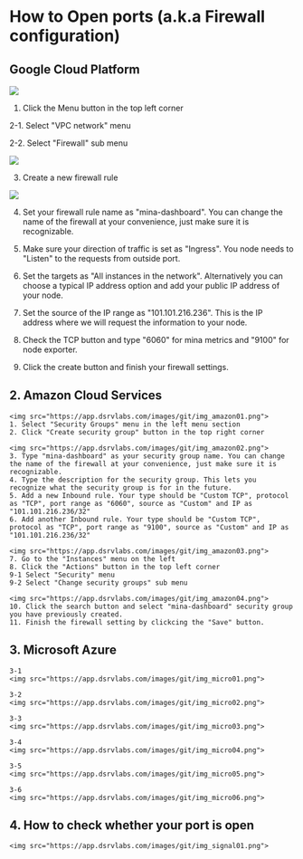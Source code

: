 # How to Open ports (a.k.a Firewall configuration)

## Google Cloud Platform

   <img src="https://app.dsrvlabs.com/images/git/img_google01.png">
    
    
 1. Click the Menu button in the top left corner
    
    
   2-1. Select "VPC network" menu
    
    
   2-2. Select "Firewall" sub menu   
    

   <img src="https://app.dsrvlabs.com/images/git/img_google02.png">
    
    
   3. Create a new firewall rule
    
    
   <img src="https://app.dsrvlabs.com/images/git/img_google03.png">
    
    
   4. Set your firewall rule name as "mina-dashboard". You can change the name of the firewall at your convenience, just make sure it is recognizable.
   
   
   5. Make sure your direction of traffic is set as "Ingress". You node needs to "Listen" to the requests from outside port.
    
    
   6. Set the targets as "All instances in the network". Alternatively you can choose a typical IP address option and add your public IP address of your node.
    
    
   7. Set the source of the IP range as "101.101.216.236". This is the IP address where we will request the information to your node.
    
    
   8. Check the TCP button and type "6060" for mina metrics and "9100" for node exporter.
    
    
   9. Click the create button and finish your firewall settings.
    

## 2. Amazon Cloud Services

    
    <img src="https://app.dsrvlabs.com/images/git/img_amazon01.png">
    1. Select "Security Groups" menu in the left menu section
    2. Click "Create security group" button in the top right corner
    
    <img src="https://app.dsrvlabs.com/images/git/img_amazon02.png">
    3. Type "mina-dashboard" as your security group name. You can change the name of the firewall at your convenience, just make sure it is recognizable.
    4. Type the description for the security group. This lets you recognize what the security group is for in the future.
    5. Add a new Inbound rule. Your type should be "Custom TCP", protocol as "TCP", port range as "6060", source as "Custom" and IP as "101.101.216.236/32"
    6. Add another Inbound rule. Your type should be "Custom TCP", protocol as "TCP", port range as "9100", source as "Custom" and IP as "101.101.216.236/32"
    
    <img src="https://app.dsrvlabs.com/images/git/img_amazon03.png">
    7. Go to the "Instances" menu on the left
    8. Click the "Actions" button in the top left corner
    9-1 Select "Security" menu
    9-2 Select "Change security groups" sub menu
    
    <img src="https://app.dsrvlabs.com/images/git/img_amazon04.png">
    10. Click the search button and select "mina-dashboard" security group you have previously created.
    11. Finish the firewall setting by clickcing the "Save" button.

## 3. Microsoft Azure

    3-1
    <img src="https://app.dsrvlabs.com/images/git/img_micro01.png">
    
    3-2
    <img src="https://app.dsrvlabs.com/images/git/img_micro02.png">
    
    3-3
    <img src="https://app.dsrvlabs.com/images/git/img_micro03.png">
    
    3-4
    <img src="https://app.dsrvlabs.com/images/git/img_micro04.png">
    
    3-5
    <img src="https://app.dsrvlabs.com/images/git/img_micro05.png">
    
    3-6
    <img src="https://app.dsrvlabs.com/images/git/img_micro06.png">
        

## 4. How to check whether your port is open
    <img src="https://app.dsrvlabs.com/images/git/img_signal01.png">
